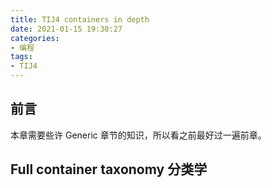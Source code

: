 ```yaml
---
title: TIJ4 containers in depth
date: 2021-01-15 19:30:27
categories:
- 编程
tags:
- TIJ4
---
```


## 前言

本章需要些许 Generic 章节的知识，所以看之前最好过一遍前章。

## Full container taxonomy 分类学